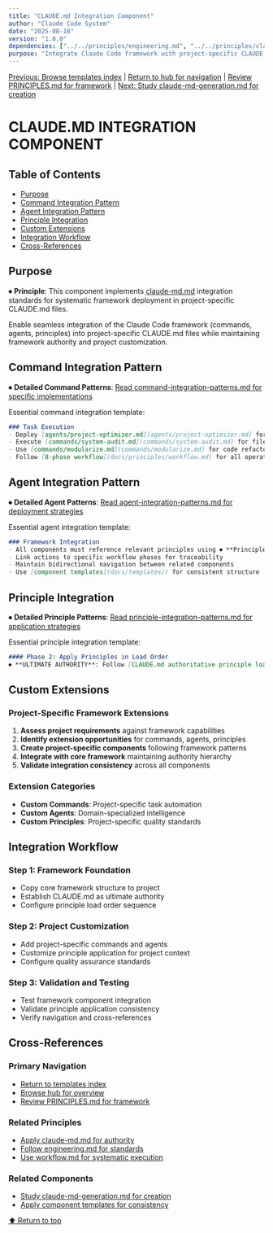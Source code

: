 ```yaml
---
title: "CLAUDE.md Integration Component"
author: "Claude Code System"
date: "2025-08-18"
version: "1.0.0"
dependencies: ["../../principles/engineering.md", "../../principles/claude-md.md"]
purpose: "Integrate Claude Code framework with project-specific CLAUDE.md files"
---
```


[Previous: Browse templates index](../) | [Return to hub for navigation](../../index.md) | [Review PRINCIPLES.md for framework](../../PRINCIPLES.md) | [Next: Study claude-md-generation.md for creation](claude-md-generation.md)

# CLAUDE.MD INTEGRATION COMPONENT

## Table of Contents
- [Purpose](#purpose)
- [Command Integration Pattern](#command-integration-pattern)
- [Agent Integration Pattern](#agent-integration-pattern)
- [Principle Integration](#principle-integration)
- [Custom Extensions](#custom-extensions)
- [Integration Workflow](#integration-workflow)
- [Cross-References](#cross-references)

## Purpose

⏺ **Principle**: This component implements [claude-md.md](../../principles/claude-md.md) integration standards for systematic framework deployment in project-specific CLAUDE.md files.

Enable seamless integration of the Claude Code framework (commands, agents, principles) into project-specific CLAUDE.md files while maintaining framework authority and project customization.

## Command Integration Pattern

⏺ **Detailed Command Patterns**: [Read command-integration-patterns.md for specific implementations](command-integration-patterns.md)

Essential command integration template:
```markdown
### Task Execution
- Deploy [agents/project-optimizer.md](agents/project-optimizer.md) for complex analysis
- Execute [commands/system-audit.md](commands/system-audit.md) for file examination
- Use [commands/modularize.md](commands/modularize.md) for code refactoring
- Follow [8-phase workflow](docs/principles/workflow.md) for all operations
```

## Agent Integration Pattern

⏺ **Detailed Agent Patterns**: [Read agent-integration-patterns.md for deployment strategies](agent-integration-patterns.md)

Essential agent integration template:
```markdown
### Framework Integration
- All components must reference relevant principles using ⏺ **Principle** markers
- Link actions to specific workflow phases for traceability
- Maintain bidirectional navigation between related components
- Use [component templates](docs/templates/) for consistent structure
```

## Principle Integration

⏺ **Detailed Principle Patterns**: [Read principle-integration-patterns.md for application strategies](principle-integration-patterns.md)

Essential principle integration template:
```markdown
#### Phase 2: Apply Principles in Load Order
⏺ **ULTIMATE AUTHORITY**: Follow [CLAUDE.md authoritative principle load order](../../CLAUDE.md#phase-2-apply-principles-in-load-order) exclusively.
```

## Custom Extensions

### Project-Specific Framework Extensions
1. **Assess project requirements** against framework capabilities
2. **Identify extension opportunities** for commands, agents, principles
3. **Create project-specific components** following framework patterns
4. **Integrate with core framework** maintaining authority hierarchy
5. **Validate integration consistency** across all components

### Extension Categories
- **Custom Commands**: Project-specific task automation
- **Custom Agents**: Domain-specialized intelligence
- **Custom Principles**: Project-specific quality standards

## Integration Workflow

### Step 1: Framework Foundation
- Copy core framework structure to project
- Establish CLAUDE.md as ultimate authority
- Configure principle load order sequence

### Step 2: Project Customization
- Add project-specific commands and agents
- Customize principle application for project context
- Configure quality assurance standards

### Step 3: Validation and Testing
- Test framework component integration
- Validate principle application consistency
- Verify navigation and cross-references

## Cross-References

### Primary Navigation
- [Return to templates index](../)
- [Browse hub for overview](../../index.md)
- [Review PRINCIPLES.md for framework](../../PRINCIPLES.md)

### Related Principles
- [Apply claude-md.md for authority](../../principles/claude-md.md)
- [Follow engineering.md for standards](../../principles/engineering.md)
- [Use workflow.md for systematic execution](../../principles/workflow.md)

### Related Components
- [Study claude-md-generation.md for creation](claude-md-generation.md)
- [Apply component templates for consistency](../formatting/)

[⬆ Return to top](#claudemd-integration-component)